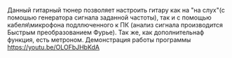 Данный гитарный тюнер позволяет настроить гитару как на "на слух"(с помошью генератора сигнала заданной частоты), так и с помощью кабеля\микрофона подллюченного к ПК (анализ сигнала производится Быстрым преобразованием Фурье).
Так же, как дополнительнаф функция, есть метроном. 
Демонстрация работы программы https://youtu.be/OLOFbJHbKdA
